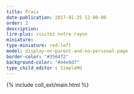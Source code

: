 ```yaml
---
title: Frais
date-publication: 2017-01-25 12-00-00
order: 2
description: 
lire-plus: visitez notre rayon
miniature:
type-miniature: red-left
model: display-on-parent-and-no-personal-page
border-color: "#3564f2"
background-color: "#e4e8d7"
type_child_editor : SimpleMd
---
```



{% include coll_ext/main.html %}

